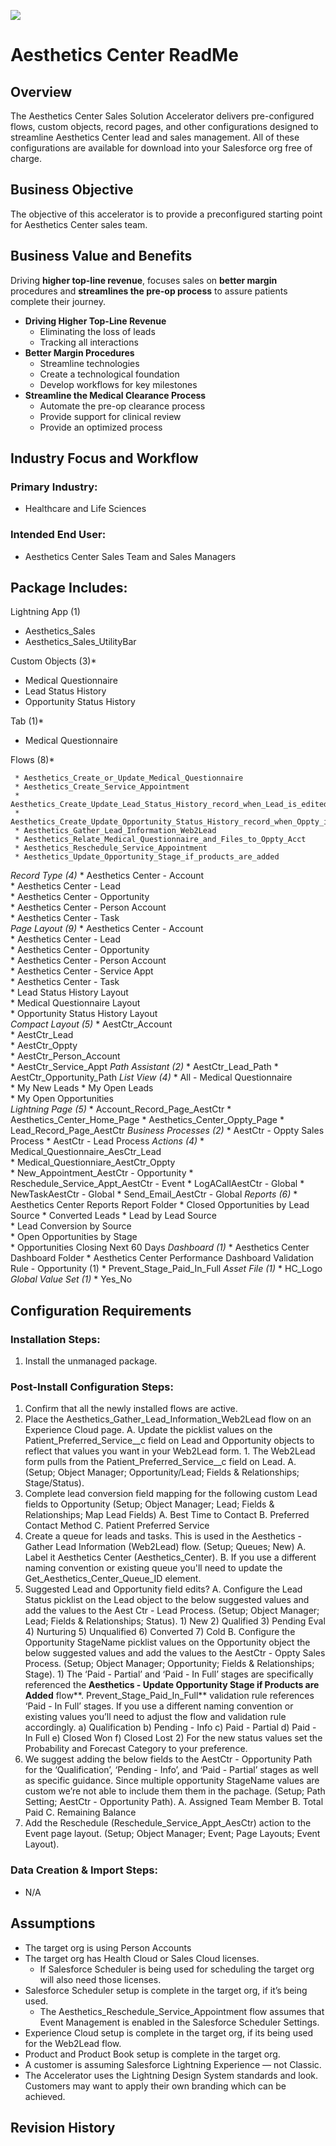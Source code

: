 ![](/images/ahlsbanner.png)

# Aesthetics Center ReadMe

## **Overview**

The Aesthetics Center Sales Solution Accelerator delivers pre-configured flows, custom objects, record pages, and other configurations designed to streamline Aesthetics Center lead and sales management. All of these configurations are available for download into your Salesforce org free of charge.

## **Business Objective**

The objective of this accelerator is to provide a preconfigured starting point for Aesthetics Center sales team. 

## **Business Value and Benefits**

Driving **higher top-line revenue**, focuses sales on **better margin** procedures and **streamlines the pre-op process** to assure patients complete their journey.

* **Driving Higher Top-Line Revenue**
    * Eliminating the loss of leads
    * Tracking all interactions
* **Better Margin Procedures**
    * Streamline technologies
    * Create a technological foundation
    * Develop workflows for key milestones
* **Streamline the Medical Clearance Process**
    * Automate the pre-op clearance process
    * Provide support for clinical review
    * Provide an optimized process

## Industry Focus and Workflow

### Primary Industry:

* Healthcare and Life Sciences

### Intended End User:

* Aesthetics Center Sales Team and Sales Managers

## Package Includes:

Lightning App (1)

* Aesthetics_Sales
* Aesthetics_Sales_UtilityBar

Custom Objects (3)*

* Medical Questionnaire
* Lead Status History
* Opportunity Status History

Tab (1)*

* Medical Questionnaire

Flows (8)*

     * Aesthetics_Create_or_Update_Medical_Questionnaire
     * Aesthetics_Create_Service_Appointment
     * Aesthetics_Create_Update_Lead_Status_History_record_when_Lead_is_edited
     * Aesthetics_Create_Update_Opportunity_Status_History_record_when_Oppty_is_edited
     * Aesthetics_Gather_Lead_Information_Web2Lead
     * Aesthetics_Relate_Medical_Questionnaire_and_Files_to_Oppty_Acct
     * Aesthetics_Reschedule_Service_Appointment
     * Aesthetics_Update_Opportunity_Stage_if_products_are_added

*Record Type (4)*
     * Aesthetics Center - Account               
     * Aesthetics Center - Lead         
     * Aesthetics Center - Opportunity         
     * Aesthetics Center - Person Account  
     * Aesthetics Center - Task  
*Page Layout (9)*
     * Aesthetics Center - Account               
     * Aesthetics Center - Lead                     
     * Aesthetics Center - Opportunity         
     * Aesthetics Center - Person Account               
     * Aesthetics Center - Service Appt       
     * Aesthetics Center - Task  
     * Lead Status History Layout     
     * Medical Questionnaire Layout                       
     * Opportunity Status History Layout     
*Compact Layout (5)*
     * AestCtr_Account         
     * AestCtr_Lead  
     * AestCtr_Oppty            
     * AestCtr_Person_Account        
     * AestCtr_Service_Appt 
*Path Assistant (2)*
     * AestCtr_Lead_Path
     * AestCtr_Opportunity_Path
*List View (4)*
     * All - Medical Questionnaire    
     * My New Leads 
     * My Open Leads           
     * My Open Opportunities          
*Lightning Page (5)*
     * Account_Record_Page_AestCtr
     * Aesthetics_Center_Home_Page
     * Aesthetics_Center_Oppty_Page
     * Lead_Record_Page_AestCtr
*Business Processes (2)*
     * AestCtr - Oppty Sales Process
     * AestCtr - Lead Process
*Actions (4)*
     * Medical_Questionnaire_AesCtr_Lead            
     * Medical_Questionniare_AestCtr_Oppty        
     * New_Appointment_AestCtr - Opportunity
     * Reschedule_Service_Appt_AestCtr - Event
     * LogACallAestCtr - Global
     * NewTaskAestCtr - Global
     * Send_Email_AestCtr - Global
*Reports (6)*
     * Aesthetics Center Reports Report Folder
     * Closed Opportunities by Lead Source 
     * Converted Leads 
     * Lead by Lead Source               
     * Lead Conversion by Source                 
     * Open Opportunities by Stage             
     * Opportunities Closing Next 60 Days
*Dashboard (1)*
     * Aesthetics Center Dashboard Folder
     * Aesthetics Center Performance Dashboard 
Validation Rule - Opportunity (1)
     * Prevent_Stage_Paid_In_Full
*Asset File (1)*
     * HC_Logo          
*Global Value Set (1)*
     * Yes_No 

## Configuration Requirements

### Installation Steps:

1. Install the unmanaged package.

### Post-Install Configuration Steps:

1. Confirm that all the newly installed flows are active. 
2. Place the Aesthetics_Gather_Lead_Information_Web2Lead flow on an Experience Cloud page. 
    A. Update the picklist values on the Patient_Preferred_Service__c field on Lead and Opportunity objects to reflect that values you want in your Web2Lead form. 
        1. The Web2Lead form pulls from the Patient_Preferred_Service__c field on Lead.
    A. (Setup; Object Manager; Opportunity/Lead; Fields & Relationships; Stage/Status).
3. Complete lead conversion field mapping for the following custom Lead fields to Opportunity (Setup; Object Manager; Lead; Fields & Relationships; Map Lead Fields)
    A. Best Time to Contact
    B. Preferred Contact Method
    C. Patient Preferred Service
4. Create a queue for leads and tasks. This is used in the Aesthetics - Gather Lead Information (Web2Lead) flow. (Setup; Queues; New)
    A. Label it Aesthetics Center (Aesthetics_Center). 
    B. If you use a different naming convention or existing queue you'll need to update the Get_Aesthetics_Center_Queue_ID element. 
5. Suggested Lead and Opportunity field edits?
    A. Configure the Lead Status picklist on the Lead object to the below suggested values and add the values to the Aest Ctr - Lead Process. (Setup; Object Manager; Lead; Fields & Relationships; Status).
        1) New
        2) Qualified
        3) Pending Eval
        4) Nurturing
        5) Unqualified
        6) Converted
        7) Cold
    B. Configure the Opportunity StageName picklist values on the Opportunity object the below suggested values and add the values to the AestCtr - Oppty Sales Process. (Setup; Object Manager; Opportunity; Fields & Relationships; Stage).
        1) The ‘Paid - Partial’ and ‘Paid - In Full’ stages are specifically referenced  the **Aesthetics - Update Opportunity Stage if Products are Added** flow**. Prevent_Stage_Paid_In_Full** validation rule references ‘Paid - In Full’ stages. If you use a different naming convention or existing values you’ll need to adjust the flow and validation rule accordingly. 
            a) Qualification
            b) Pending - Info
            c) Paid - Partial
            d) Paid - In Full
            e) Closed Won
            f) Closed Lost
        2) For the new status values set the Probability and Forecast Category to your preference. 
6. We suggest adding the below fields to the AestCtr - Opportunity Path for the ‘Qualification’, ‘Pending - Info’, and ‘Paid -  Partial’ stages as well as specific guidance. Since multiple opportunity StageName values are custom we’re not able to include them them in the pachage. (Setup; Path Setting; AestCtr - Opportunity Path). 
    A. Assigned Team Member
    B. Total Paid
    C. Remaining Balance
7. Add the Reschedule (Reschedule_Service_Appt_AesCtr) action to the Event page layout. (Setup; Object Manager; Event; Page Layouts; Event Layout).

### Data Creation & Import Steps: 

* N/A

## Assumptions

* The target org is using Person Accounts
* The target org has Health Cloud or Sales Cloud licenses. 
    * If Salesforce Scheduler is being used for scheduling the target org will also need those licenses.  
* Salesforce Scheduler setup is complete in the target org, if it’s being used.
    * The Aesthetics_Reschedule_Service_Appointment flow assumes that Event Management is enabled in the Salesforce Scheduler Settings.  
* Experience Cloud setup is complete in the target org, if its being used for the Web2Lead flow.
*  Product and Product Book setup is complete in the target org.
* A customer is assuming Salesforce Lightning Experience — not Classic.
* The Accelerator uses the Lightning Design System standards and look. Customers may want to apply their own branding which can be achieved.

## Revision History
